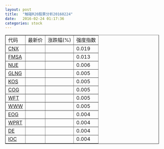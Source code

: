 ```yaml
---
layout: post
title:  "触碰R20股票分析20160224"
date:   2016-02-24 01:17:36
categories: stock
---
```

<script type="text/javascript">
var stockList = []
stockList.push('gb_cnx');
stockList.push('gb_fmsa');
stockList.push('gb_nue');
stockList.push('gb_glng');
stockList.push('gb_kos');
stockList.push('gb_cog');
stockList.push('gb_wft');
stockList.push('gb_www');
stockList.push('gb_eog');
stockList.push('gb_wprt');
stockList.push('gb_de');
stockList.push('gb_ioc');
</script>

<table border="1">
 <tr>
 <td>代码</td>
  <td>最新价</td>
  <td>涨跌幅(%)</td>
 <td>强度指数</td>
</tr>
  <tr id="cnx"><td><a href="http://stock.finance.sina.com.cn/usstock/quotes/CNX.html" target="_blank">CNX</a></td><td></td><td></td><td>0.019</td></tr>
  <tr id="fmsa"><td><a href="http://stock.finance.sina.com.cn/usstock/quotes/FMSA.html" target="_blank">FMSA</a></td><td></td><td></td><td>0.013</td></tr>
  <tr id="nue"><td><a href="http://stock.finance.sina.com.cn/usstock/quotes/NUE.html" target="_blank">NUE</a></td><td></td><td></td><td>0.006</td></tr>
  <tr id="glng"><td><a href="http://stock.finance.sina.com.cn/usstock/quotes/GLNG.html" target="_blank">GLNG</a></td><td></td><td></td><td>0.005</td></tr>
  <tr id="kos"><td><a href="http://stock.finance.sina.com.cn/usstock/quotes/KOS.html" target="_blank">KOS</a></td><td></td><td></td><td>0.005</td></tr>
  <tr id="cog"><td><a href="http://stock.finance.sina.com.cn/usstock/quotes/COG.html" target="_blank">COG</a></td><td></td><td></td><td>0.005</td></tr>
  <tr id="wft"><td><a href="http://stock.finance.sina.com.cn/usstock/quotes/WFT.html" target="_blank">WFT</a></td><td></td><td></td><td>0.005</td></tr>
  <tr id="www"><td><a href="http://stock.finance.sina.com.cn/usstock/quotes/WWW.html" target="_blank">WWW</a></td><td></td><td></td><td>0.005</td></tr>
  <tr id="eog"><td><a href="http://stock.finance.sina.com.cn/usstock/quotes/EOG.html" target="_blank">EOG</a></td><td></td><td></td><td>0.004</td></tr>
  <tr id="wprt"><td><a href="http://stock.finance.sina.com.cn/usstock/quotes/WPRT.html" target="_blank">WPRT</a></td><td></td><td></td><td>0.004</td></tr>
  <tr id="de"><td><a href="http://stock.finance.sina.com.cn/usstock/quotes/DE.html" target="_blank">DE</a></td><td></td><td></td><td>0.004</td></tr>
  <tr id="ioc"><td><a href="http://stock.finance.sina.com.cn/usstock/quotes/IOC.html" target="_blank">IOC</a></td><td></td><td></td><td>0.004</td></tr>
</table>

